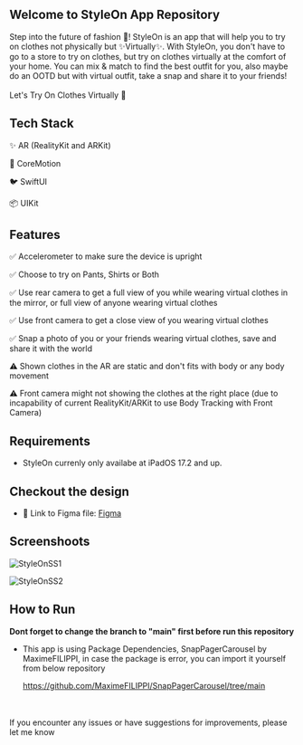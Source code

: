 ## Welcome to StyleOn App Repository

Step into the future of fashion 🕺! StyleOn is an app that will help you to try on clothes not physically but ✨Virtually✨. With StyleOn, you don't have to go to a store to try on clothes, but try on clothes virtually at the comfort of your home. You can mix & match to find the best outfit for you, also maybe do an OOTD but with virtual outfit, take a snap and share it to your friends!
<br></br>
Let's Try On Clothes Virtually 🧍


## Tech Stack
✨ AR (RealityKit and ARKit)

🏃 CoreMotion

🐦 SwiftUI

📦 UIKit


## Features
✅ Accelerometer to make sure the device is upright

✅ Choose to try on Pants, Shirts or Both

✅ Use rear camera to get a full view of you while wearing virtual clothes in the mirror, or full view of anyone wearing virtual clothes

✅ Use front camera to get a close view of you wearing virtual clothes

✅ Snap a photo of you or your friends wearing virtual clothes, save and share it with the world

⚠️ Shown clothes in the AR are static and don't fits with body or any body movement

⚠️ Front camera might not showing the clothes at the right place (due to incapability of current RealityKit/ARKit to use Body Tracking with Front Camera)


## Requirements
- StyleOn currenly only availabe at iPadOS 17.2 and up.


## Checkout the design
- 🎨 Link to Figma file: [Figma](https://www.figma.com/design/qsVP7GUqezY3cBfOAVb3Fw/StyleOn?node-id=0-1&t=v8bh9CQrIV2olWto-1)


## Screenshoots
![StyleOnSS1](https://github.com/darrenthiores/StyleOn/assets/69592810/1cc13d34-1ce9-49fc-8e3f-8bc0115c07c2)

![StyleOnSS2](https://github.com/darrenthiores/StyleOn/assets/69592810/8768b338-6884-495e-b1e4-006a73178fcd)


## How to Run

**Dont forget to change the branch to "main" first before run this repository**

- This app is using Package Dependencies, SnapPagerCarousel by MaximeFILIPPI, in case the package is error, you can import it yourself from below repository


  https://github.com/MaximeFILIPPI/SnapPagerCarousel/tree/main

<br></br>
If you encounter any issues or have suggestions for improvements, please let me know
